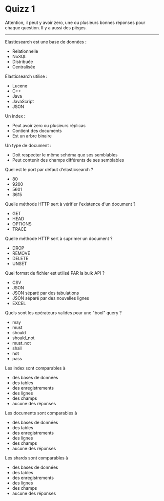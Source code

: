 # Quizz 1

Attention, il peut y avoir zero, une ou plusieurs bonnes réponses pour chaque question. Il y a aussi des pièges.

---

Elasticsearch est une base de données :

* Relationnelle
* NoSQL
* Distribuée
* Centralisée

Elasticsearch utilise :

* Lucene
* C++
* Java
* JavaScript
* JSON

Un index :

* Peut avoir zero ou plusieurs réplicas
* Contient des documents
* Est un arbre binaire 

Un type de document :

* Doit respecter le même schéma que ses semblables
* Peut contenir des champs différents de ses semblables

Quel est le port par défaut d'elasticsearch ?

* 80
* 9200
* 5601
* 3615

Quelle méthode HTTP sert à vérifier l'existence d'un document ?

* GET
* HEAD
* OPTIONS
* TRACE

Quelle méthode HTTP sert à suprimer un document ?

* DROP
* REMOVE
* DELETE
* UNSET

Quel format de fichier est utilisé PAR la bulk API ?

* CSV
* JSON
* JSON séparé par des tabulations
* JSON séparé par des nouvelles lignes
* EXCEL

Quels sont les opérateurs valides pour une "bool" query ?

* may
* must
* should
* should_not
* must_not
* shall
* not
* pass

Les index sont comparables à

* des bases de données
* des tables
* des enregistrements
* des lignes
* des champs
* aucune des réponses

Les documents sont comparables à 

* des bases de données
* des tables
* des enregistrements
* des lignes
* des champs
* aucune des réponses

Les shards sont comparables à 

* des bases de données
* des tables
* des enregistrements
* des lignes
* des champs
* aucune des réponses




